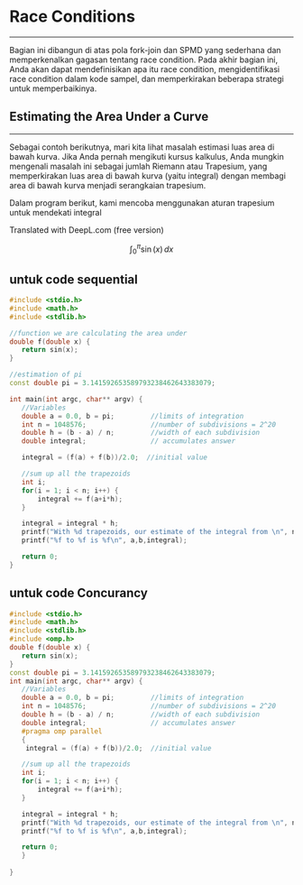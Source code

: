 # Race Conditions
---

Bagian ini dibangun di atas pola fork-join dan SPMD yang sederhana dan memperkenalkan gagasan tentang race condition. Pada akhir bagian ini, Anda akan dapat mendefinisikan apa itu race condition, mengidentifikasi race condition dalam kode sampel, dan memperkirakan beberapa strategi untuk memperbaikinya.

## Estimating the Area Under a Curve
---
Sebagai contoh berikutnya, mari kita lihat masalah estimasi luas area di bawah kurva. Jika Anda pernah mengikuti kursus kalkulus, Anda mungkin mengenali masalah ini sebagai jumlah Riemann atau Trapesium, yang memperkirakan luas area di bawah kurva (yaitu integral) dengan membagi area di bawah kurva menjadi serangkaian trapesium.

Dalam program berikut, kami mencoba menggunakan aturan trapesium untuk mendekati integral

Translated with DeepL.com (free version)

$$
\int_0^{\pi} \sin(x) \, dx
$$

untuk code sequential
---
```cpp
#include <stdio.h>
#include <math.h>
#include <stdlib.h>

//function we are calculating the area under
double f(double x) {
   return sin(x);
}

//estimation of pi
const double pi = 3.141592653589793238462643383079;

int main(int argc, char** argv) {
   //Variables
   double a = 0.0, b = pi;         //limits of integration
   int n = 1048576;                //number of subdivisions = 2^20
   double h = (b - a) / n;         //width of each subdivision
   double integral;                // accumulates answer

   integral = (f(a) + f(b))/2.0;  //initial value

   //sum up all the trapezoids
   int i;
   for(i = 1; i < n; i++) {
       integral += f(a+i*h);
   }

   integral = integral * h;
   printf("With %d trapezoids, our estimate of the integral from \n", n);
   printf("%f to %f is %f\n", a,b,integral);

   return 0;
}
```

untuk code Concurancy
---
```cpp
#include <stdio.h>
#include <math.h>
#include <stdlib.h>
#include <omp.h>
double f(double x) {
   return sin(x);
}
const double pi = 3.141592653589793238462643383079;
int main(int argc, char** argv) {
   //Variables
   double a = 0.0, b = pi;         //limits of integration
   int n = 1048576;                //number of subdivisions = 2^20
   double h = (b - a) / n;         //width of each subdivision
   double integral;                // accumulates answer
   #pragma omp parallel
   {
    integral = (f(a) + f(b))/2.0;  //initial value

   //sum up all the trapezoids
   int i;
   for(i = 1; i < n; i++) {
       integral += f(a+i*h);
   }

   integral = integral * h;
   printf("With %d trapezoids, our estimate of the integral from \n", n);
   printf("%f to %f is %f\n", a,b,integral);

   return 0;
   }
   
}
```